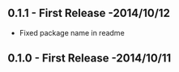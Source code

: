 ## 0.1.1 - First Release -2014/10/12

- Fixed package name in readme

## 0.1.0 - First Release -2014/10/11
